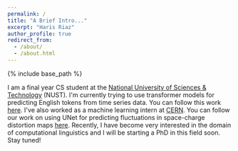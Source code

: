 ```yaml
---
permalink: /
title: "A Brief Intro..."
excerpt: "Haris Riaz"
author_profile: true
redirect_from: 
  - /about/
  - /about.html
---
```


{% include base_path %}

I am a final year CS student at the [National University of Sciences & Technology](https://nust.edu.pk/) (NUST). I'm currently trying to use transformer models for predicting English tokens from time series data. You can follow this work [here](https://github.com/harisriaz17/Transformers-for-In-Air-Handwriting-Recognition). I've also worked as a machine learning intern at [CERN](https://home.cern/). You can follow our work on using UNet for predicting fluctuations in space-charge distortion maps [here](https://github.com/harisriaz17/TPCwithDNN). Recently, I have become very interested in the domain of computational linguistics and I will be starting a PhD in this field soon. Stay tuned!

